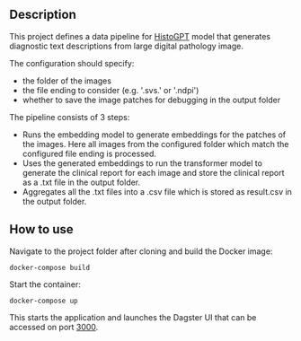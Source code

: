 ## Description

This project defines a data pipeline for [HistoGPT](https://github.com/marrlab/HistoGPT/) model that generates diagnostic text descriptions from large digital pathology image.

The configuration should specify:
  - the folder of the images
  - the file ending to consider (e.g. '.svs.' or '.ndpi')
  - whether to save the image patches for debugging in the output folder

The pipeline consists of 3 steps:
  - Runs the embedding model to generate embeddings for the patches of the images. Here all images from the configured folder which match the configured file ending is processed.
  - Uses the generated embeddings to run the transformer model to generate the clinical report for each image and store the clinical report as a .txt file in the output folder.
  - Aggregates all the .txt files into a .csv file which is stored as result.csv in the output folder.

## How to use

Navigate to the project folder after cloning and build the Docker image:

```
docker-compose build
```

Start the container:

```
docker-compose up
```

This starts the application and launches the Dagster UI that can be accessed on port [3000](http://127.0.0.1:3000/).
